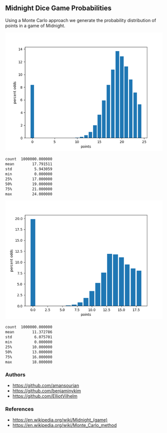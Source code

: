 ## Midnight Dice Game Probabilities

Using a Monte Carlo approach we generate the probability distribution of points in a game of Midnight.


![6 dice](./assets/6_dice.png)
```
count  1000000.000000
mean        17.791511
std          5.943059
min          0.000000
25%         17.000000
50%         19.000000
75%         21.000000
max         24.000000
```


![5 dice](./assets/5_dice.png)
```
count  1000000.000000
mean        11.372786
std          6.075701
min          0.000000
25%         10.000000
50%         13.000000
75%         16.000000
max         18.000000
```
### Authors
- https://github.com/amansourian
- https://github.com/benjaminykim
- https://github.com/ElliotVilhelm

### References
- https://en.wikipedia.org/wiki/Midnight_(game)
- https://en.wikipedia.org/wiki/Monte_Carlo_method